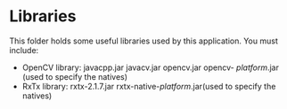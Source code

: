 # Libraries

This folder holds some useful libraries used by this application.
You must include:
- OpenCV library:
javacpp.jar
javacv.jar
opencv.jar
opencv- *platform*.jar (used to specify the natives)
- RxTx library: 
rxtx-2.1.7.jar
rxtx-native-*platform*.jar(used to specify the natives)
